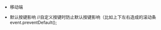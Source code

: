     
    
+ 移动端
    <meta name="viewport" content="
          width = [pixel_value|device-width],
          height = [pixel_value|device-height],
          initial-scale = float_value,
          minimum-scale = float_value,
          maximumm-scale = float_value,
          user-scalable = [yes|no]
    ">

+ 默认按键影响
//自定义按键时防止默认按键影响（比如上下左右造成的滚动条
event.preventDefault();